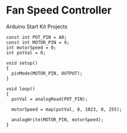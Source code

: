 # Fan Speed Controller
Arduino Start Kit Projects
```
const int POT_PIN = A0;
const int MOTOR_PIN = 9;
int motorSpeed = 0;
int potVal = 0;

void setup()
{
  pinMode(MOTOR_PIN, OUTPUT);
}

void loop()
{
  potVal = analogRead(POT_PIN);

  motorSpeed = map(potVal, 0, 1023, 0, 255);

  analogWrite(MOTOR_PIN, motorSpeed);
}
```
